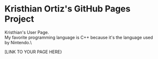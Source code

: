 # Kristhian Ortiz's GitHub Pages Project

Kristhian's User Page.\
My favorite programming language is C++ because it's the language used by Nintendo.\

[LINK TO YOUR PAGE HERE}
